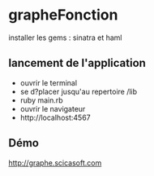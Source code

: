 grapheFonction
==============

installer les gems : sinatra et haml

lancement de l'application
--------------------------

* ouvrir le terminal
* se d?placer jusqu'au repertoire /lib
* ruby main.rb
* ouvrir le navigateur
* http://localhost:4567

Démo
----

http://graphe.scicasoft.com

